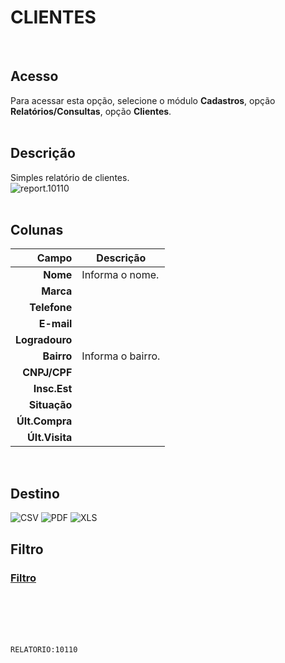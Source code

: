 # CLIENTES
<br>

## Acesso
Para acessar esta opção, selecione o módulo **Cadastros**, opção **Relatórios/Consultas**, opção **Clientes**.
<br>
<br>

## Descrição
Simples relatório de clientes.
<br>
![report.10110](https://raw.githubusercontent.com/netforcews/docs-siscom/master/relatorios/imagens/report.10110.png)
<br>
<br>

## Colunas
Campo | Descrição
--:|---
**Nome** | Informa o nome.
**Marca** | 
**Telefone** | 
**E-mail** | 
**Logradouro** | 
**Bairro** | Informa o bairro.
**CNPJ/CPF** | 
**Insc.Est** | 
**Situação** | 
**Últ.Compra** | 
**Últ.Visita** | 
<br>

## Destino
 ![CSV](https://raw.githubusercontent.com/netforcews/docs-siscom/master/relatorios/imagens/csv-48.png) ![PDF](https://raw.githubusercontent.com/netforcews/docs-siscom/master/relatorios/imagens/pdf-48.png) ![XLS](https://raw.githubusercontent.com/netforcews/docs-siscom/master/relatorios/imagens/xls-48.png)
<br>

## Filtro
### [Filtro](/geral/rep-filtro-pessoa.md)
<br>
<br>
<br>
<br>

```RELATORIO:10110```

